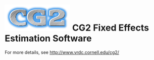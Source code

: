 ![CG2](https://raw.githubusercontent.com/labordynamicsinstitute/cg2/master/doc/images/cg2_logo.png)
CG2 Fixed Effects Estimation Software
=====================================

For more details, see http://www.vrdc.cornell.edu/cg2/
